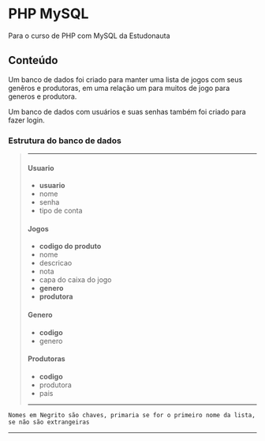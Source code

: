 # PHP MySQL

Para o curso de PHP com MySQL da Estudonauta

## Conteúdo

Um banco de dados foi criado para manter uma lista de jogos com seus genêros e produtoras, em uma relação um para muitos de jogo para generos e produtora.

Um banco de dados com usuários e suas senhas também foi criado para fazer login.

### Estrutura do banco de dados

> ---
>
> #### Usuario
>
> - **usuario**
> - nome
> - senha
> - tipo de conta
>
> #### Jogos
>
> - **codigo do produto**
> - nome
> - descricao
> - nota
> - capa do caixa do jogo
> - **genero**
> - **produtora**
>
> #### Genero
>
> - **codigo**
> - genero
>
> #### Produtoras
>
> - **codigo**
> - produtora
> - pais
>
> ---

`Nomes em Negrito são chaves, primaria se for o primeiro nome da lista, se não são extrangeiras`

---
